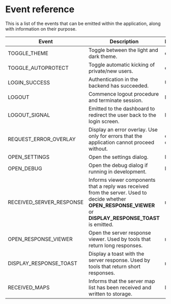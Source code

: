# Event reference

This is a list of the events that can be emitted within the application, along with information on their purpose.

| Event | Description | Parameters | Type |
| ----- | ----------- | ---------- | ---- |
| TOGGLE_THEME | Toggle between the light and dark theme. | enabled | Boolean |
| TOGGLE_AUTOPROTECT | Toggle automatic kicking of private/new users. | enabled | Boolean |
| LOGIN_SUCCESS | Authentication in the backend has succeeded. | Username | String |
| LOGOUT | Commence logout procedure and terminate session. | None | None |
| LOGOUT_SIGNAL | Emitted to the dashboard to redirect the user back to the login screen. | None | None |
| REQUEST_ERROR_OVERLAY | Display an error overlay. Use only for errors that the application cannot proceed without. | err, msg, code | Object<String> |
| OPEN_SETTINGS | Open the settings dialog. | None | None |
| OPEN_DEBUG | Open the debug dialog if running in development. | None | None |
| RECEIVED_SERVER_RESPONSE | Informs viewer components that a reply was received from the server. Used to decide whether **OPEN_RESPONSE_VIEWER** or **DISPLAY_RESPONSE_TOAST** is emitted. | response | Object<op: String, c: Any, id: String\> |
| OPEN_RESPONSE_VIEWER | Open the server response viewer. Used by tools that return long responses. | response | Object<c: Any, id: String\> |
| DISPLAY_RESPONSE_TOAST | Display a toast with the server response. Used by tools that return short responses. | response | Object<c: Any, id: String\> |
| RECEIVED_MAPS | Informs that the server map list has been received and written to storage. | None | None |
